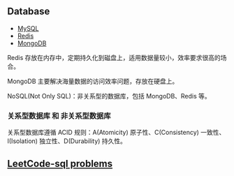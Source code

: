 ## Database

* [MySQL](https://github.com/steveLauwh/Database/tree/master/MySQL)
* [Redis](https://github.com/steveLauwh/Database/tree/master/Redis)
* [MongoDB](https://github.com/steveLauwh/Database/tree/master/MongoDB)

Redis 存放在内存中，定期持久化到磁盘上，适用数据量较小，效率要求很高的场合。

MongoDB 主要解决海量数据的访问效率问题，存放在硬盘上。

NoSQL(Not Only SQL)：非关系型的数据库，包括 MongoDB、Redis 等。

### 关系型数据库 和 非关系型数据库

关系型数据库遵循 ACID 规则：A(Atomicity) 原子性、C(Consistency) 一致性、I(Isolation) 独立性、D(Durability) 持久性。

## [LeetCode-sql problems](https://github.com/steveLauwh/Database/tree/master/LeetCode-sql%20problems)

